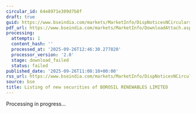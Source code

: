 ```yaml
---
circular_id: 64e8971e309d7b8f
draft: true
guid: https://www.bseindia.com/markets/MarketInfo/DispNoticesNCirculars.aspx?Noticeid={2E97EB7D-C568-4E7D-A793-78746D25F9F3}&noticeno=20250926-28&dt=09/26/2025&icount=28&totcount=50&flag=0
pdf_url: https://www.bseindia.com/markets/MarketInfo/DownloadAttach.aspx?id=20250926-28&attachedId=
processing:
  attempts: 1
  content_hash: ''
  processed_at: '2025-09-26T12:46:30.277820'
  processor_version: '2.0'
  stage: download_failed
  status: failed
published_date: '2025-09-26T11:08:10+00:00'
rss_url: https://www.bseindia.com/markets/MarketInfo/DispNoticesNCirculars.aspx?Noticeid={2E97EB7D-C568-4E7D-A793-78746D25F9F3}&noticeno=20250926-28&dt=09/26/2025&icount=28&totcount=50&flag=0
source: bse
title: Listing of new securities of BOROSIL RENEWABLES LIMITED
---
```


Processing in progress...